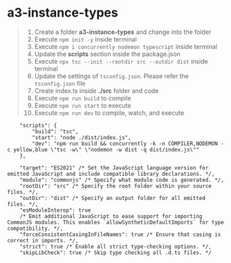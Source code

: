 # a3-instance-types

> 1. Create a folder **a3-instance-types** and change into the folder
> 1. Execute `npm init -y` inside terminal
> 1. Execute `npm i concurrently nodemon typescript` inside terminal
> 1. Update the **scripts** section inside the package.json
> 1. Execute `npx tsc --init --rootdir src --outdir dist` inside terminal
> 1. Update the settings of `tsconfig.json`. Please refer the `tsconfig.json` file
> 1. Create index.ts inside **./src** folder and code
> 1. Execute `npm run build` to compile
> 1. Execute `npm run start` to execute
> 1. Execute `npm run dev` to compile, watch, and execute

```
    "scripts": {
        "build": "tsc",
        "start": "node ./dist/index.js",
        "dev": "npm run build && concurrently -k -n COMPILER,NODEMON -c yellow,blue \"tsc -w\" \"nodemon -w dist -q dist/index.js\""
    },
```

```
    "target": "ES2021" /* Set the JavaScript language version for emitted JavaScript and include compatible library declarations. */,
    "module": "commonjs" /* Specify what module code is generated. */,
    "rootDir": "src" /* Specify the root folder within your source files. */,
    "outDir": "dist" /* Specify an output folder for all emitted files. */,
    "esModuleInterop": true
    /* Emit additional JavaScript to ease support for importing CommonJS modules. This enables `allowSyntheticDefaultImports` for type compatibility. */,
    "forceConsistentCasingInFileNames": true /* Ensure that casing is correct in imports. */,
    "strict": true /* Enable all strict type-checking options. */,
    "skipLibCheck": true /* Skip type checking all .d.ts files. */
```
